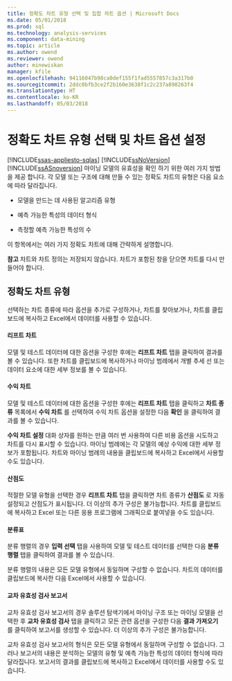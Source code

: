 ```yaml
---
title: 정확도 차트 유형 선택 및 집합 차트 옵션 | Microsoft Docs
ms.date: 05/01/2018
ms.prod: sql
ms.technology: analysis-services
ms.component: data-mining
ms.topic: article
ms.author: owend
ms.reviewer: owend
author: minewiskan
manager: kfile
ms.openlocfilehash: 94116047b98ca0def155f1fad5557857c3a317b0
ms.sourcegitcommit: 2ddc0bfb3ce2f2b160e3638f1c2c237a898263f4
ms.translationtype: HT
ms.contentlocale: ko-KR
ms.lasthandoff: 05/03/2018
---
```

# <a name="choose-an-accuracy-chart-type-and-set-chart-options"></a>정확도 차트 유형 선택 및 차트 옵션 설정
[!INCLUDE[ssas-appliesto-sqlas](../../includes/ssas-appliesto-sqlas.md)]
  [!INCLUDE[ssNoVersion](../../includes/ssnoversion-md.md)][!INCLUDE[ssASnoversion](../../includes/ssasnoversion-md.md)] 마이닝 모델의 유효성을 확인 하기 위한 여러 가지 방법을 제공 합니다. 각 모델 또는 구조에 대해 만들 수 있는 정확도 차트의 유형은 다음 요소에 따라 달라집니다.  
  
-   모델을 만드는 데 사용된 알고리즘 유형  
  
-   예측 가능한 특성의 데이터 형식  
  
-   측정할 예측 가능한 특성의 수  
  
 이 항목에서는 여러 가지 정확도 차트에 대해 간략하게 설명합니다.  
  
 **참고** 차트와 차트 정의는 저장되지 않습니다. 차트가 포함된 창을 닫으면 차트를 다시 만들어야 합니다.  
  
## <a name="accuracy-chart-types"></a>정확도 차트 유형  
 선택하는 차트 종류에 따라 옵션을 추가로 구성하거나, 차트를 찾아보거나, 차트를 클립보드에 복사하고 Excel에서 데이터를 사용할 수 있습니다.  
  
#### <a name="lift-chart"></a>리프트 차트  
 모델 및 테스트 데이터에 대한 옵션을 구성한 후에는 **리프트 차트** 탭을 클릭하여 결과를 볼 수 있습니다. 또한 차트를 클립보드에 복사하거나 마이닝 범례에서 개별 추세 선 또는 데이터 요소에 대한 세부 정보를 볼 수 있습니다.  
  
#### <a name="profit-chart"></a>수익 차트  
 모델 및 테스트 데이터에 대한 옵션을 구성한 후에는 **리프트 차트** 탭을 클릭하고 **차트 종류** 목록에서 **수익 차트** 를 선택하여 수익 차트 옵션을 설정한 다음 **확인** 을 클릭하여 결과를 볼 수 있습니다.  
  
 **수익 차트 설정** 대화 상자를 원하는 만큼 여러 번 사용하여 다른 비용 옵션을 시도하고 차트를 다시 표시할 수 있습니다. 마이닝 범례에는 각 모델의 예상 수익에 대한 세부 정보가 포함됩니다. 차트와 마이닝 범례의 내용을 클립보드에 복사하고 Excel에서 사용할 수도 있습니다.  
  
#### <a name="scatter-plot"></a>산점도  
 적절한 모델 유형을 선택한 경우 **리프트 차트** 탭을 클릭하면 차트 종류가 **산점도** 로 자동 설정되고 산점도가 표시됩니다. 더 이상의 추가 구성은 불가능합니다. 차트를 클립보드에 복사하고 Excel 또는 다른 응용 프로그램에 그래픽으로 붙여넣을 수도 있습니다.  
  
#### <a name="classification-matrix"></a>분류표  
 분류 행렬의 경우 **입력 선택** 탭을 사용하여 모델 및 테스트 데이터를 선택한 다음 **분류 행렬** 탭을 클릭하여 결과를 볼 수 있습니다.  
  
 분류 행렬의 내용은 모든 모델 유형에서 동일하며 구성할 수 없습니다. 차트의 데이터를 클립보드에 복사한 다음 Excel에서 사용할 수 있습니다.  
  
#### <a name="cross-validation-report"></a>교차 유효성 검사 보고서  
 교차 유효성 검사 보고서의 경우 솔루션 탐색기에서 마이닝 구조 또는 마이닝 모델을 선택한 후 **교차 유효성 검사** 탭을 클릭하고 모든 관련 옵션을 구성한 다음 **결과 가져오기** 를 클릭하여 보고서를 생성할 수 있습니다. 더 이상의 추가 구성은 불가능합니다.  
  
 교차 유효성 검사 보고서의 형식은 모든 모델 유형에서 동일하며 구성할 수 없습니다. 그러나 보고서의 내용은 분석하는 모델의 유형 및 예측 가능한 특성의 데이터 형식에 따라 달라집니다. 보고서의 결과를 클립보드에 복사하고 Excel에서 데이터를 사용할 수도 있습니다.  
  
  
